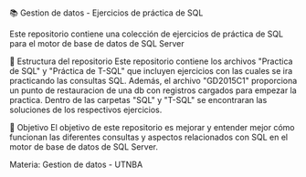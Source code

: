 📚 Gestion de datos - Ejercicios de práctica de SQL

Este repositorio contiene una colección de ejercicios de práctica de SQL para el motor de base de datos de SQL Server 

📁 Estructura del repositorio
Este repositorio contiene los archivos "Practica de SQL" y "Práctica de T-SQL" que incluyen ejercicios con las cuales se ira practicando las consultas SQL. Además, el archivo "GD2015C1" proporciona un punto de restauracion de una db con registros cargados para empezar la practica.
Dentro de las carpetas "SQL" y "T-SQL" se encontraran las soluciones de los respectivos ejercicios.

🎯 Objetivo
El objetivo de este repositorio es mejorar y entender mejor cómo funcionan las diferentes consultas y aspectos relacionados con SQL en el motor de base de datos de SQL Server.

Materia: Gestion de datos - UTNBA